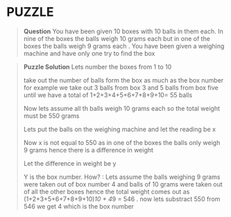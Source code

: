 <h1>PUZZLE</h1>

>**Question**
> You have been given 10 boxes with 10 balls in them each. In nine of the boxes the balls weigh 10 grams each but in one of the boxes the balls weigh 9 grams each . You have been given a weighing machine and have only one try to find the box


>**Puzzle Solution**
>Lets number the boxes from 1 to 10
>
>take out the number of balls form the box as much as the box number for example we take out 3 balls from box 3 and 5 balls from box five until we have a total of 1+2+3+4+5+6+7+8+9+10= 55 balls
>
>Now lets assume all th balls weigh 10 grams each so the total weight must be 550 grams
>
>Lets put the balls on the weighing machine and let the reading be x
>
>Now x is not equal to 550 as in one of the boxes the balls only  weigh 9 grams hence there is a difference in weight 
>
>Let the difference in weight be y
>
>Y is the box number. How? : Lets assume the balls weighing 9 grams were taken out of box number 4 and balls of 10 grams were taken out of all the other boxes hence the total weight comes out as (1+2+3+5+6+7+8+9+10)*10 + 4*9 = 546 . now lets substract 550 from 546 we get 4 which is the box number